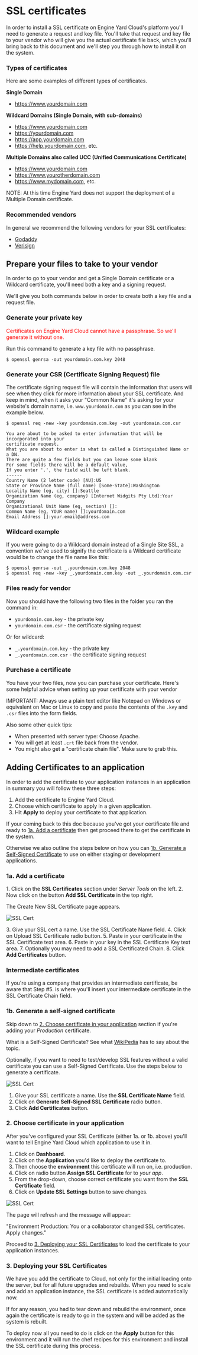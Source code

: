 # SSL certificates

In order to install a SSL certificate on Engine Yard Cloud's platform you'll need to generate a request and key file.  You'll take that request and key file to your vendor who will give you the actual certificate file back, which you'll bring back to this document and we'll step you through how to install it on the system.
               
### Types of certificates

Here are some examples of different types of certificates.

**Single Domain**

  * https://www.yourdomain.com

**Wildcard Domains (Single Domain, with sub-domains)** 

  * https://www.yourdomain.com
  * https://yourdomain.com
  * https://app.yourdomain.com
  * https://help.yourdomain.com, etc.

**Multiple Domains also called UCC (Unified Communications Certificate)**

  * https://www.yourdomain.com
  * https://www.yourotherdomain.com
  * https://www.mydomain.com, etc.

NOTE: At this time Engine Yard does not support the deployment of a Multiple Domain certificate.

### Recommended vendors

In general we recommend the following vendors for your SSL certificates:
  * [Godaddy](http://www.godaddy.com)
  * [Verisign](http://www.verisign.com)

## Prepare your files to take to your vendor

In order to go to your vendor and get a Single Domain certificate or a Wildcard certificate, you'll need both a key and a signing request.

We'll give you both commands below in order to create both a key file and a request file.

### Generate your private key

<html><span style="color:red;">Certificates on Engine Yard Cloud cannot have a passphrase.  So we'll generate it without one.</span></html>

Run this command to generate a key file with no passphrase.

    $ openssl genrsa -out yourdomain.com.key 2048

### Generate your CSR (Certificate Signing Request) file

The certificate signing request file will contain the information that users will see when they click for more information about your SSL certificate. And keep in mind, when it asks your "Common Name" it's asking for your website's domain name, i.e. `www.yourdomain.com` as you can see in the example below.

    $ openssl req -new -key yourdomain.com.key -out yourdomain.com.csr

    You are about to be asked to enter information that will be incorporated into your
    certificate request.
    What you are about to enter is what is called a Distinguished Name or a DN.
    There are quite a few fields but you can leave some blank
    For some fields there will be a default value,
    If you enter '.', the field will be left blank.
    ------
    Country Name (2 letter code) [AU]:US
    State or Province Name (full name) [Some-State]:Washington
    Locality Name (eg, city) []:Seattle
    Organization Name (eg, company) [Internet Widgits Pty Ltd]:Your Company
    Organizational Unit Name (eg, section) []:
    Common Name (eg, YOUR name) []:yourdomain.com
    Email Address []:your.email@address.com

### Wildcard example

If you were going to do a Wildcard domain instead of a Single Site SSL, a convention we've used to signify the certificate is a Wildcard certificate would be to change the file name like this:

    $ openssl genrsa -out _.yourdomain.com.key 2048
    $ openssl req -new -key _.yourdomain.com.key -out _.yourdomain.com.csr

### Files ready for vendor

Now you should have the following two files in the folder you ran the command in:

  * `yourdomain.com.key` - the private key
  * `yourdomain.com.csr` - the certificate signing request
  
Or for wildcard:
  
  * `_.yourdomain.com.key` - the private key
  * `_.yourdomain.com.csr` - the certificate signing request

### Purchase a certificate

You have your two files, now you can purchase your certificate.  Here's some helpful advice when setting up your certificate with your vendor
 
IMPORTANT: Always use a plain text editor like Notepad on Windows or equivalent on Mac or Linux to copy and paste the contents of the `.key` and `.csr` files into the form fields.

Also some other quick tips:

  * When presented with server type: Choose Apache.
  * You will get at least `.crt` file back from the vendor.
  * You might also get a "certificate chain file".  Make sure to grab this.

## Adding Certificates to an application

In order to add the certificate to your application instances in an application in summary you will follow these three steps:

  1. Add the certificate to Engine Yard Cloud.
  2. Choose which certificate to apply in a given application.
  3. Hit **Apply** to deploy your certificate to that application.

If your coming back to this doc because you've got your certificate file and ready to <a href="SSL1">1a. Add a certificate</a> then get proceed there to get the certificate in the system.

Otherwise we also outline the steps below on how you can <a href="SSL2">1b. Generate a Self-Signed Certificate</a> to use on either staging or development applications.

<h3 id="SSL1">1a. Add a certificate</h3>

  1\. Click on the **SSL Certificates** section under *Server Tools* on the left.
  2\. Now click on the button **Add SSL Certificate** in the top right.

The Create New SSL Certificate page appears.

![SSL Cert](images/cloudsslcertificates.jpg)

  3\. Give your SSL cert a name.  Use the SSL Certificate Name field.
  4\. Click on Upload SSL Certificate radio button.
  5\. Paste in your certificate in the SSL Certificate text area.
  6\. Paste in your key in the SSL Certificate Key text area.
  7\. Optionally you may need to add a SSL Certificated Chain.
  8\. Click **Add Certificates** button.

### Intermediate certificates

If you're using a company that provides an intermediate certificate, be aware that Step #5. is where you'll insert your intermediate certificate in the SSL Certificate Chain field.

<h3 id="SSL2">1b. Generate a self-signed certificate</h3>

Skip down to <a href="SSL3">2. Choose certificate in your application</a> section if you're adding your *Production* certificate.

What is a Self-Signed Certificate?  See what [WikiPedia](http://en.wikipedia.org/wiki/Self-signed_certificate) has to say about the topic.

Optionally, if you want to need to test/develop SSL features without a valid certificate you can use a Self-Signed Certificate.  Use the steps below to generate a certificate.

![SSL Cert](images/sslselfsigned.jpg)

  1. Give your SSL certificate a name.  Use the **SSL Certificate Name** field.
  2. Click on **Generate Self-Signed SSL Certificate** radio button.
  3. Click **Add Certificates** button.

<h3 id="SSL3">2. Choose certificate in your application</h3>

After you've configured your SSL Certificate (either 1a. or 1b. above) you'll want to tell Engine Yard Cloud which application to use it in.

  1. Click on **Dashboard**.
  2. Click on the **Application** you'd like to deploy the certificate to.
  3. Then choose the **environment** this certificate will run on, i.e. production.
  4. Click on radio button **Assign SSL Certificate** for to *your app*.
  5. From the drop-down, choose correct certificate you want from the **SSL Certificate** field.
  6. Click on **Update SSL Settings** button to save changes.
  
![SSL Cert](images/choosesslcertificate.jpg)

The page will refresh and the message will appear:

"Environment Production: You or a collaborator changed SSL certificates. Apply changes."

Proceed to <a href="SSL4">3. Deploying your SSL Certificates</a> to load the certificate to your application instances.

<h3 id="SSL4">3. Deploying your SSL Certificates</h3>

We have you add the certificate to Cloud, not only for the initial loading onto the server, but for all future upgrades and rebuilds.  When you need to scale and add an application instance, the SSL certificate is added automatically now.  

If for any reason, you had to tear down and rebuild the environment, once again the certificate is ready to go in the system and will be added as the system is rebuilt.

To deploy now all you need to do is click on the **Apply** button for this environment and it will run the chef recipes for this environment and install the SSL certificate during this process.